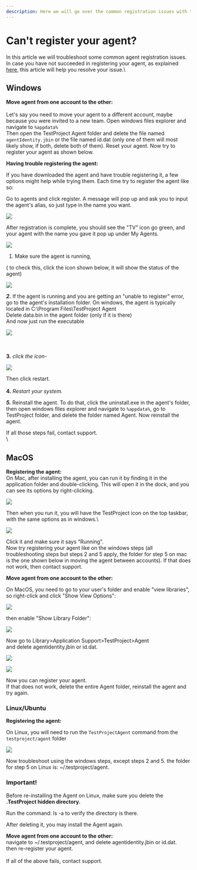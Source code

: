 ```yaml
---
description: Here we will go over the common registration issues with their solutions.
---
```


# Can't register your agent?

In this article we will troubleshoot some common agent registration issues.\
In case you have not succeeded in registering your agent, as explained [here](https://docs.testproject.io/getting-started/installation-and-setup), this article will help you resolve your issue.\


## Windows <a href="#windows" id="windows"></a>

**Move agent from one account to the other:**\
\
Let's say you need to move your agent to a different account, maybe because you were invited to a new team. Open windows files explorer and navigate to `%appdata%`\
Then open the TestProject Agent folder and delete the file named `agentIdentity.jbin` or the file named id.dat (only one of them will most likely show, if both, delete both of them). Reset your agent. Now try to register your agent as shown below.

**Having trouble registering the agent:**

If you have downloaded the agent and have trouble registering it, a few options might help while trying them. Each time try to register the agent like so:

Go to agents and click register. A message will pop up and ask you to input the agent's alias, so just type in the name you want.

![](https://downloads.intercomcdn.com/i/o/200713982/17e80e27ba6641633ca13f2e/image.png)

After registration is complete, you should see the "TV" icon go green, and your agent with the name you gave it pop up under My Agents.

![](https://downloads.intercomcdn.com/i/o/200713248/2812dd6b9f86d6bfca1b5048/image.png)

1. Make sure the agent is running,

( to check this, click the icon shown below, it will show the status of the agent)

![](https://downloads.intercomcdn.com/i/o/199644283/0552473a2b5d1ae4c511f172/image.png)

_**2.**_ If the agent is running and you are getting an "unable to register" error, go to the agent's installation folder. On windows, the agent is typically located in C:\Program Files\TestProject Agent\
Delete data.bin in the agent folder (only if it is there)\
And now just run the executable&#x20;

![](https://downloads.intercomcdn.com/i/o/199628206/94cd5f15cc6a7dc6cdf18092/image.png)

\
\
**3.** _click the icon-_

![](https://downloads.intercomcdn.com/i/o/199644283/0552473a2b5d1ae4c511f172/image.png)

Then click restart.\
\
**4.** _Restart your system._

&#x20;_**5.**_ Reinstall the agent. To do that, click the uninstall.exe in the agent's folder, then open windows files explorer and navigate to `%appdata%`, go to TestProject folder, and delete the folder named Agent. Now reinstall the agent.

If all those steps fail, contact support.\
\


## MacOS <a href="#macos" id="macos"></a>

**Registering the agent:**\
On Mac, after installing the agent, you can run it by finding it in the application folder and double-clicking. This will open it in the dock, and you can see its options by right-clicking.&#x20;

![](https://testproject-5b5666821ab7.intercom-attachments-1.com/i/o/200730456/843f773ff80efc6a8ebb55e4/assets-2F-Ll7jrseWgVXoVhnULBe-2F-Lo0Ug96w5K3B7yLMRwX-2F-Lo0aajB-Z-QY-cPuv4l-2Fimage.png)

Then when you run it, you will have the TestProject icon on the top taskbar, with the same options as in windows.\


![](https://downloads.intercomcdn.com/i/o/200721198/62c921b1dcb902c991e5a6ee/Screen+Shot+2020-04-15+at+10.44.46+AM111.png)

Click it and make sure it says "Running".\
Now try registering your agent like on the windows steps (all troubleshooting steps but steps 2 and 5 apply, the folder for step 5 on mac is the one shown below in moving the agent between accounts). If that does not work, then contact support.

**Move agent from one account to the other:**

On MacOS, you need to go to your user's folder and enable "view libraries", so right-click and click "Show View Options":

![](https://downloads.intercomcdn.com/i/o/200728709/946219db9dfcac5799d03f82/Screen+Shot+2020-04-15+at+10.44.46+AM.png)

then enable "Show Library Folder":

![](https://downloads.intercomcdn.com/i/o/200729223/5f9e4fbb64cc29d981847c81/Screen+Shot+2020-04-15+at+10.44.55+AM.png)

Now go to Library>Application Support>TestProject>Agent\
and delete agentidentity.jbin or id.dat.

![](https://downloads.intercomcdn.com/i/o/200729505/c0a4291399ab6e415a98630a/Screen+Shot+2020-04-15+at+10.45.05+AM.png)

![](https://downloads.intercomcdn.com/i/o/200729527/c65edcbab7e6b2069ceabc0f/Screen+Shot+2020-04-15+at+10.45.36+AM.png)

Now you can register your agent.\
If that does not work, delete the entire Agent folder, reinstall the agent and try again.

### Linux/Ubuntu <a href="#linuxubuntu" id="linuxubuntu"></a>

**Registering the agent:**

On Linux, you will need to run the `TestProjectAgent` command from the `testproject/agent` folder

![](https://testproject-5b5666821ab7.intercom-attachments-1.com/i/o/200736772/b9a99b0bdf003fb9faf6806f/assets-2F-Ll7jrseWgVXoVhnULBe-2F-LmumzLMfJDGvW7Gnxps-2F-Lmun9lMYfn8qn5QlyCh-2Fimage.png)

Now troubleshoot using the windows steps, except steps 2 and 5. the folder for step 5 on Linux is: \~/.testproject/agent.

### Important! <a href="#important" id="important"></a>

Before re-installing the Agent on Linux, make sure you delete the **.TestProject hidden directory.**

Run the command: ls -a to verify the directory is there.

After deleting it, you may install the Agent again.

**Move agent from one account to the other:**\
navigate to \~/.testproject/agent, and delete agentidentity.jbin or id.dat.\
then re-register your agent.\
\
If all of the above fails, contact support.
